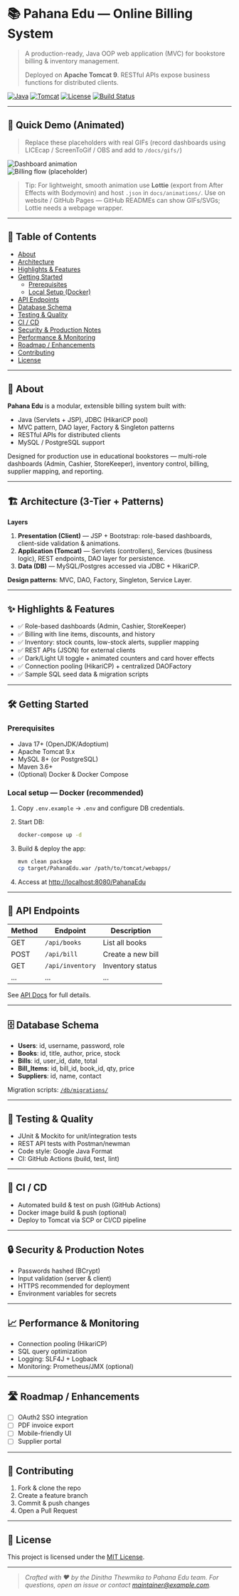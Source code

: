 # 📚 Pahana Edu — Online Billing System

> A production-ready, Java OOP web application (MVC) for bookstore billing & inventory management.  
>  
> Deployed on **Apache Tomcat 9**. RESTful APIs expose business functions for distributed clients.

[![Java](https://img.shields.io/badge/Java-17-orange?style=for-the-badge&logo=openjdk)](https://adoptium.net/)
[![Tomcat](https://img.shields.io/badge/Tomcat-9.0-yellow?style=for-the-badge&logo=apachetomcat)](https://tomcat.apache.org/)
[![License](https://img.shields.io/badge/License-MIT-green?style=for-the-badge)](LICENSE)
[![Build Status](https://img.shields.io/github/actions/workflow/status/yourusername/PahanaEdu/ci.yml?branch=main&style=for-the-badge)](https://github.com/yourusername/PahanaEdu/actions)

---

## 🚀 Quick Demo (Animated)
> Replace these placeholders with real GIFs (record dashboards using LICEcap / ScreenToGif / OBS and add to `/docs/gifs/`)

![Dashboard animation](https://drive.google.com/uc?export=view&id=1WZfXn0MzVdmK-4qK_1IEisqQ9PDbCmU6)  
![Billing flow (placeholder)](docs/gifs/billing-flow.gif)

> Tip: For lightweight, smooth animation use **Lottie** (export from After Effects with Bodymovin) and host `.json` in `docs/animations/`. Use on website / GitHub Pages — GitHub READMEs can show GIFs/SVGs; Lottie needs a webpage wrapper.

---

## 📌 Table of Contents
- [About](#about)  
- [Architecture](#architecture)  
- [Highlights & Features](#highlights--features)  
- [Getting Started](#getting-started)  
  - [Prerequisites](#prerequisites)  
  - [Local Setup (Docker)](#local-setup-docker)  
- [API Endpoints](#api-endpoints)  
- [Database Schema](#database-schema)  
- [Testing & Quality](#testing--quality)  
- [CI / CD](#ci--cd)  
- [Security & Production Notes](#security--production-notes)  
- [Performance & Monitoring](#performance--monitoring)  
- [Roadmap / Enhancements](#roadmap--enhancements)  
- [Contributing](#contributing)  
- [License](#license)

---

## 📘 About
**Pahana Edu** is a modular, extensible billing system built with:
- Java (Servlets + JSP), JDBC (HikariCP pool)
- MVC pattern, DAO layer, Factory & Singleton patterns
- RESTful APIs for distributed clients
- MySQL / PostgreSQL support

Designed for production use in educational bookstores — multi-role dashboards (Admin, Cashier, StoreKeeper), inventory control, billing, supplier mapping, and reporting.

---

## 🏗 Architecture (3-Tier + Patterns)




**Layers**
1. **Presentation (Client)** — JSP + Bootstrap: role-based dashboards, client-side validation & animations.
2. **Application (Tomcat)** — Servlets (controllers), Services (business logic), REST endpoints, DAO layer for persistence.
3. **Data (DB)** — MySQL/Postgres accessed via JDBC + HikariCP.

**Design patterns**: MVC, DAO, Factory, Singleton, Service Layer.

---

## ✨ Highlights & Features
- ✅ Role-based dashboards (Admin, Cashier, StoreKeeper)  
- ✅ Billing with line items, discounts, and history  
- ✅ Inventory: stock counts, low-stock alerts, supplier mapping  
- ✅ REST APIs (JSON) for external clients  
- ✅ Dark/Light UI toggle + animated counters and card hover effects  
- ✅ Connection pooling (HikariCP) + centralized DAOFactory  
- ✅ Sample SQL seed data & migration scripts

---

## 🛠 Getting Started

### Prerequisites
- Java 17+ (OpenJDK/Adoptium)  
- Apache Tomcat 9.x  
- MySQL 8+ (or PostgreSQL)  
- Maven 3.6+  
- (Optional) Docker & Docker Compose

### Local setup — Docker (recommended)
1. Copy `.env.example` → `.env` and configure DB credentials.
2. Start DB:
    ```bash
    docker-compose up -d
    ```
3. Build & deploy the app:
    ```bash
    mvn clean package
    cp target/PahanaEdu.war /path/to/tomcat/webapps/
    ```

4. Access at [http://localhost:8080/PahanaEdu](http://localhost:8080/PahanaEdu)

---

## 🔗 API Endpoints

| Method | Endpoint                | Description                |
|--------|------------------------|----------------------------|
| GET    | `/api/books`           | List all books             |
| POST   | `/api/bill`            | Create a new bill          |
| GET    | `/api/inventory`       | Inventory status           |
| ...    | ...                    | ...                        |

See [API Docs](docs/api.md) for full details.

---

## 🗄 Database Schema


- **Users**: id, username, password, role
- **Books**: id, title, author, price, stock
- **Bills**: id, user_id, date, total
- **Bill_Items**: id, bill_id, book_id, qty, price
- **Suppliers**: id, name, contact

Migration scripts: [`/db/migrations/`](db/migrations/)

---

## 🧪 Testing & Quality

- JUnit & Mockito for unit/integration tests
- REST API tests with Postman/newman
- Code style: Google Java Format
- CI: GitHub Actions (build, test, lint)

---

## 🚦 CI / CD

- Automated build & test on push (GitHub Actions)
- Docker image build & push (optional)
- Deploy to Tomcat via SCP or CI/CD pipeline

---

## 🔒 Security & Production Notes

- Passwords hashed (BCrypt)
- Input validation (server & client)
- HTTPS recommended for deployment
- Environment variables for secrets

---

## 📈 Performance & Monitoring

- Connection pooling (HikariCP)
- SQL query optimization
- Logging: SLF4J + Logback
- Monitoring: Prometheus/JMX (optional)

---

## 🛣 Roadmap / Enhancements

- [ ] OAuth2 SSO integration
- [ ] PDF invoice export
- [ ] Mobile-friendly UI
- [ ] Supplier portal

---

## 🤝 Contributing

1. Fork & clone the repo
2. Create a feature branch
3. Commit & push changes
4. Open a Pull Request



---

## 📄 License

This project is licensed under the [MIT License](LICENSE).

---

> _Crafted with ❤️ by the Dinitha Thewmika to Pahana Edu team. For questions, open an issue or contact [maintainer@example.com](mailto:dinithabc2001@gmail.com)._
